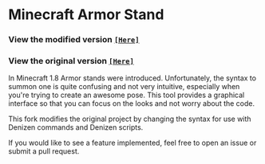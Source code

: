 Minecraft Armor Stand
=================

### View the modified version [`[Here]`](https://bgielinor.github.io/Minecraft-ArmorStand/)
### View the original version [`[Here]`](http://haselkern.github.io/Minecraft-ArmorStand)

In Minecraft 1.8 Armor stands were introduced. Unfortunately, the syntax to summon one is quite confusing and not very intuitive, especially when you're trying to create an awesome pose. This tool provides a graphical interface so that you can focus on the looks and not worry about the code.

This fork modifies the original project by changing the syntax for use with Denizen commands and Denizen scripts.

If you would like to see a feature implemented, feel free to open an issue or submit a pull request.
